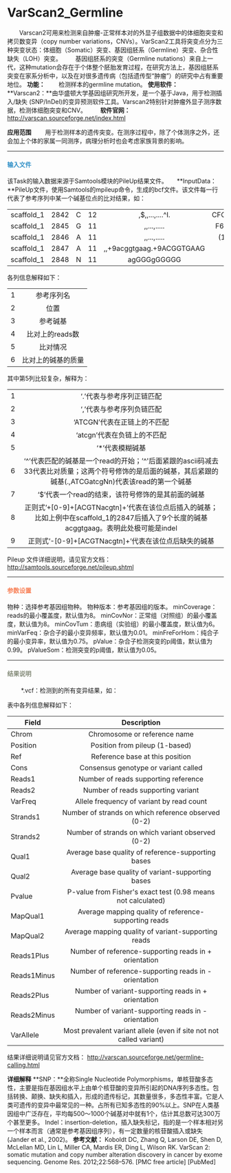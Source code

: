 # VarScan2_Germline
　　Varscan2可用来检测来自肿瘤-正常样本对的外显子组数据中的体细胞突变和拷贝数变异（copy number variations，CNVs）。VarScan2工具将突变点分为三种突变状态：体细胞（Somatic）突变、基因组胚系（Germline）突变、杂合性缺失（LOH）突变。
　　基因组胚系的突变（Germline nutations）来自上一代，这种mutation会存在于个体整个胚胎发育过程，在研究方法上，基因组胚系突变在家系分析中，以及在对很多遗传病（包括遗传型“肿瘤”）的研究中占有重要地位。
**功能：**
　　检测样本的germline mutation。
**使用软件：**
　　**Varscan2：**由华盛顿大学基因组研究所开发，是一个基于Java，用于检测插入/缺失 (SNP/InDel)的变异预测软件工具。Varscan2特别针对肿瘤外显子测序数据，检测体细胞突变和CNV。
　　**软件官网：** http://varscan.sourceforge.net/index.html

**应用范围**
　　用于检测样本的遗传突变。在测序过程中，除了个体测序之外，还会加上个体的家属一同测序，病理分析时也会考虑家族背景的影响。

***
#### **<i class="fa fa-dot-circle-o" aria-hidden="true" style="color:#3090C7"></i><span style="color:#3090C7"> 输入文件**<span>
该Task的输入数据来源于Samtools模块的PileUp结果文件。
　  **InputData：**PileUp文件，使用Samtools的mpileup命令，生成的bcf文件。该文件每一行代表了参考序列中某一个碱基位点的比对结果，如：
   
|  |   |||||
| -------- |  :----: | :----:  | :----: | :----:  | :----:  |
|scaffold_1 |  2842 |C |12|,$,,...,....^I.|CFGEGEGGCFF+|
| scaffold_1 | 2845 |G|11|,,...,.....|F656666166*|
| scaffold_1  | 2846 |A|11|,,...,.....|(1.1111)11*|
|scaffold_1|2847|A|11|,,+9acggtgaag.+9ACGGTGAAG|%.+....-..)|
|scaffold_1|2848|N|11|agGGGgGGGGG|!!$!!!!!!!!|
各列信息解释如下：

|  |   |
| -------- |  :----: |
|1 |  参考序列名 |
|2 | 位置 |
|3  | 参考碱基 |
|4|比对上的reads数|
|5|比对情况|
|6|比对上的碱基的质量|

其中第5列比较复杂，解释为：

|  |   |
| -------- |  :----: |
|1 |  ‘.’代表与参考序列正链匹配 |
|2 | ‘,’代表与参考序列负链匹配 |
|3  | ‘ATCGN’代表在正链上的不匹配 |
|4|‘atcgn’代表在负链上的不匹配|
|5|‘*’代表模糊碱基|
|6|‘^’代表匹配的碱基是一个read的开始；’^'后面紧跟的ascii码减去33代表比对质量；这两个符号修饰的是后面的碱基，其后紧跟的碱基(.,ATCGatcgNn)代表该read的第一个碱基|
|7|‘$’代表一个read的结束，该符号修饰的是其前面的碱基|
|8|正则式’\+[0-9]+[ACGTNacgtn]+’代表在该位点后插入的碱基；比如上例中在scaffold_1的2847后插入了9个长度的碱基acggtgaag。表明此处极可能是indel|
|9|正则式’-[0-9]+[ACGTNacgtn]+’代表在该位点后缺失的碱基|
Pileup 文件详细说明，请见官方文档： 
http://samtools.sourceforge.net/pileup.shtml
 ***
#### **<i class="fa fa-cog" aria-hidden="true" style="color:#F88158"></i> <span style="color:#F88158">参数设置**<span>
<label id='species'>物种：</label>选择参考基因组物种。
<label id='speciesVersion'>物种版本：</label>参考基因组的版本。
<label id='minCoverage'>minCoverage：</label>reads的最小覆盖度，默认值为8。
<label id='minCovNor'>minCovNor：</label>正常组（对照组）的最小覆盖度，默认值为8。
<label id='minCovTum'>minCovTum：</label>患病组（实验组）的最小覆盖度，默认值为6。
<label id='minVarFeq'>minVarFeq：</label>杂合子的最小变异频率，默认值为0.01。
<label id='minFreForHom'>minFreForHom：</label>纯合子的最小变异率，默认值为0.75。
<label id='pValue'>pValue：</label>杂合子检测突变的p阈值，默认值为0.99。
<label id='pValueSom'>pValueSom：</label>检测突变的p阈值，默认值为0.05。

***
#### **<i class="fa fa-file-text" aria-hidden="true" style="color:#848b79"></i><span style="color:#848b79"> 结果说明**<span>
　　 \*.vcf：检测到的所有变异结果，如：
<div style="text-align:center"><img data-src="2.png" width="700px" ></img></div>
表中各列信息解释如下：

| Field  |  Description |
| -------- |  :----: |
|Chrom |  Chromosome or reference name |
|Position | Position from pileup (1-based)|
|Ref | Reference base at this position|
|Cons|Consensus genotype or variant called|
|Reads1|Number of reads supporting reference|
|Reads2|Number of reads supporting variant|
|VarFreq|Allele frequency of variant by read count|
|Strands1|Number of strands on which reference observed (0-2)|
|Strands2|Number of strands on which variant observed (0-2)|
|Qual1|Average base quality of reference-supporting bases|
|Qual2|Average base quality of variant-supporting bases|
|Pvalue|P-value from Fisher's exact test (0.98 means not calculated)|
|MapQual1|Average mapping quality of reference-supporting reads|
|MapQual2|Average mapping quality of variant-supporting reads|
|Reads1Plus|Number of reference-supporting reads in + orientation|
|Reads1Minus|Number of reference-supporting reads in - orientation|
|Reads2Plus|Number of variant-supporting reads in + orientation|
|Reads2Minus|Number of variant-supporting reads in - orientation|
|VarAllele|Most prevalent variant allele (even if site not not called variant)|
结果详细说明请见官方文档：
http://varscan.sourceforge.net/germline-calling.html

**详细解释**
**SNP：**全称Single Nucleotide Polymorphisms，单核苷酸多态性，主要是指在基因组水平上由单个核苷酸的变异所引起的DNA序列多态性。包括转换、颠换、缺失和插入，形成的遗传标记，其数量很多，多态性丰富。它是人类可遗传的变异中最常见的一种。占所有已知多态性的90%以上。SNP在人类基因组中广泛存在，平均每500～1000个碱基对中就有1个，估计其总数可达300万个甚至更多。 
Indel：insertion-deletion，插入缺失标记，指的是一个样本相对另一个样本而言（通常是参考基因组序列），有一定数量的核苷酸插入或缺失(Jander et al., 2002)。
**参考文献：**
Koboldt DC, Zhang Q, Larson DE, Shen D, McLellan MD, Lin L, Miller CA, Mardis ER, Ding L, Wilson RK. VarScan 2: somatic mutation and copy number alteration discovery in cancer by exome sequencing. Genome Res. 2012;22:568–576. [PMC free article] [PubMed]